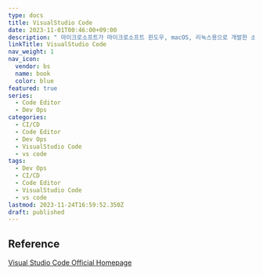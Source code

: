 ```yaml
---
type: docs
title: VisualStudio Code
date: 2023-11-01T00:46:00+09:00
description: " 마이크로소프트가 마이크로소프트 윈도우, macOS, 리눅스용으로 개발한 소스 코드 편집기"
linkTitle: VisualStudio Code
nav_weight: 1
nav_icon:
  vendor: bs
  name: book
  color: blue
featured: true
series:
  - Code Editor
  - Dev Ops
categories:
  - CI/CD
  - Code Editor
  - Dev Ops
  - VisualStudio Code
  - vs code
tags:
  - Dev Ops
  - CI/CD
  - Code Editor
  - VisualStudio Code
  - vs code
lastmod: 2023-11-24T16:59:52.350Z
draft: published
---
```


## Reference

[Visual Studio Code Official Homepage](https://code.visualstudio.com/)
